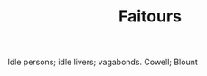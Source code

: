 ---
title: Faitours
letter: F
permalink: "/definitions/bld-faitours.html"
body: Idle persons; idle livers; vagabonds. Cowell; Blount
published_at: '2018-07-07'
source: Black's Law Dictionary 2nd Ed (1910)
layout: post
---
